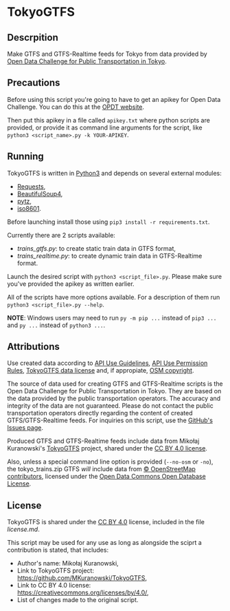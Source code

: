 TokyoGTFS
==========



Descrpition
-----------

Make GTFS and GTFS-Realtime feeds for Tokyo from data provided by [Open Data Challenge for Public Transportation in Tokyo](https://tokyochallenge.odpt.org/).



Precautions
-----------
Before using this script you're going to have to get an apikey for Open Data Challenge.
You can do this at the [OPDT website](https://tokyochallenge.odpt.org/en/index.html#entry).

Then put this apikey in a file called `apikey.txt` where python scripts are provided, or provide it as command line arguments for the script, like `python3 <script_name>.py -k YOUR-APIKEY`.



Running
-------

TokyoGTFS is written in [Python3](https://python.org) and depends on several external modules:
- [Requests](http://docs.python-requests.org/en/master/),
- [BeautifulSoup4](https://www.crummy.com/software/BeautifulSoup/),
- [pytz](http://pytz.sourceforge.net/),
- [iso8601](https://pypi.org/project/iso8601/).

Before launching install those using `pip3 install -r requirements.txt`.

Currently there are 2 scripts available:
- *trains_gtfs.py*: to create static train data in GTFS format,
- *trains_realtime.py*: to create dynamic train data in GTFS-Realtime format.



Launch the desired script with `python3 <script_file>.py`. Please make sure you've provided the apikey as written earlier.

All of the scripts have more options available. For a description of them run `python3 <script_file>.py --help`.


**NOTE**:
Windows users may need to run `py -m pip ...` instead of `pip3 ...` and `py ...` instead of `python3 ...`.



Attributions
------------
Use created data according to [API Use Guidelines](https://developer-tokyochallenge.odpt.org/en/terms/api_guideline.html),
[API Use Permission Rules](https://developer-tokyochallenge.odpt.org/en/terms/terms_api_usage.html), [TokyoGTFS data license](https://github.com/MKuranowski/TokyoGTFS/tree/master/data) and, if appropiate, [OSM copyright](https://www.openstreetmap.org/copyright/en).

The source of data used for creating GTFS and GTFS-Realtime scripts is the Open Data Challenge for Public Transportation in Tokyo.
They are based on the data provided by the public transportation operators.
The accuracy and integrity of the data are not guaranteed.
Please do not contact the public transportation operators directly regarding the content of created GTFS/GTFS-Realtime feeds.
For inquiries on this script, use the [GitHub's Issues page](https://github.com/MKuranowski/TokyoGTFS/issues/).

Produced GTFS and GTFS-Realtime feeds include data from Mikołaj Kuranowski's [TokyoGTFS](https://github.com/MKuranowski/TokyoGTFS/) project, shared under the [CC BY 4.0 license](https://creativecommons.org/licenses/by/4.0/).


Also, unless a special command line option is provided (`--no-osm` or `-no`),
the tokyo_trains.zip GTFS *will* include data from [© OpenStreetMap contributors](https://www.openstreetmap.org/copyright/en), licensed under the [Open Data Commons Open Database License](https://opendatacommons.org/licenses/odbl/).



License
-------

TokyoGTFS is shared under the [CC BY 4.0](https://creativecommons.org/licenses/by/4.0/) license, included in the file *license.md*.

This script may be used for any use as long as alongside the sciprt a contribution is stated, that includes:
- Author's name: Mikołaj Kuranowski,
- Link to TokyoGTFS project: https://github.com/MKuranowski/TokyoGTFS,
- Link to CC BY 4.0 license: https://creativecommons.org/licenses/by/4.0/,
- List of changes made to the original script.
